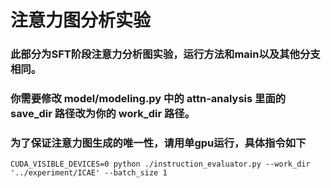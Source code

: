 # 注意力图分析实验

### 此部分为SFT阶段注意力分析图实验，运行方法和main以及其他分支相同。

### 你需要修改 model/modeling.py 中的 attn-analysis 里面的 save_dir 路径改为你的 work_dir 路径。

### 为了保证注意力图生成的唯一性，请用单gpu运行，具体指令如下

```
CUDA_VISIBLE_DEVICES=0 python ./instruction_evaluator.py --work_dir  '../experiment/ICAE' --batch_size 1
```